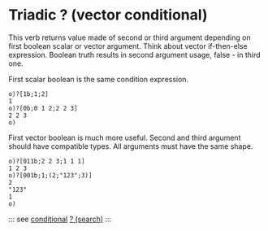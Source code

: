 # Triadic ? (vector conditional)

This verb returns value made of second or third argument depending on first boolean scalar or vector argument.
Think about vector if-then-else expression. Boolean truth results in second argument usage, false - in third one.

First scalar boolean is the same condition expression.
```o
o)?[1b;1;2]
1
o)?[0b;0 1 2;2 2 3]
2 2 3
o)
```

First vector boolean is much more useful. Second and third argument should have compatible types. All arguments must have the same shape.

```o
o)?[011b;2 2 3;1 1 1]
1 2 3
o)?[001b;1;(2;"123";3)]
2
"123"
1
o)
```

::: see
[conditional](/verbs/conditional/cond.md)
[? (search)](/verbs/search/search.md)
:::
